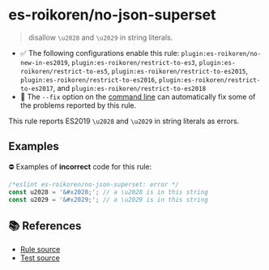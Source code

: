 # es-roikoren/no-json-superset
> disallow `\u2028` and `\u2029` in string literals.

- ✅ The following configurations enable this rule: `plugin:es-roikoren/no-new-in-es2019`, `plugin:es-roikoren/restrict-to-es3`, `plugin:es-roikoren/restrict-to-es5`, `plugin:es-roikoren/restrict-to-es2015`, `plugin:es-roikoren/restrict-to-es2016`, `plugin:es-roikoren/restrict-to-es2017`, and `plugin:es-roikoren/restrict-to-es2018`
- 🔧 The `--fix` option on the [command line](https://eslint.org/docs/user-guide/command-line-interface#fixing-problems) can automatically fix some of the problems reported by this rule.

This rule reports ES2019 `\u2028` and `\u2029` in string literals as errors.

## Examples

⛔ Examples of **incorrect** code for this rule:

```js
/*eslint es-roikoren/no-json-superset: error */
const u2028 = '&#x2028;'; // a \u2028 is in this string
const u2029 = '&#x2029;'; // a \u2029 is in this string
```

## 📚 References

- [Rule source](https://github.com/roikoren755/eslint-plugin-es/blob/v1.0.1/src/rules/no-json-superset.ts)
- [Test source](https://github.com/roikoren755/eslint-plugin-es/blob/v1.0.1/tests/src/rules/no-json-superset.ts)
